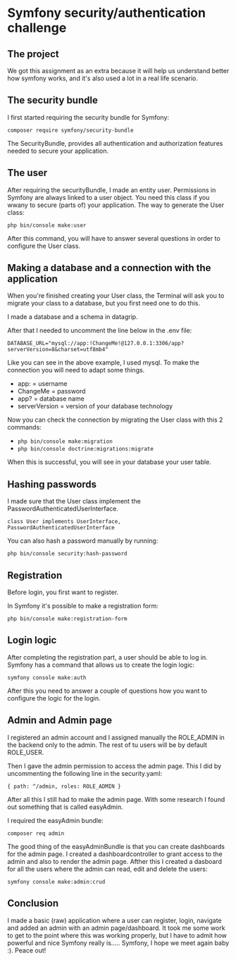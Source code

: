 # Symfony security/authentication challenge

## The project
We got this assignment as an extra because it will help us understand better how symfony works, and it's also used a lot in a real life scenario.

## The security bundle
I first started requiring the security bundle for Symfony:

`composer require symfony/security-bundle`

The SecurityBundle, provides all authentication and authorization features needed to secure your application.

## The user

After requiring the securityBundle, I made an entity user. Permissions in Symfony are always linked to a user object. You need this class if you wwany to secure (parts of) your application.
The way to generate the User class:

`php bin/console make:user`

After this command, you will have to answer several questions in order to configure the User class.

## Making a database and a connection with the application

When you're finished creating your User class, the Terminal will ask you to migrate your class to a database, but you first need one to do this.

I made a database and a schema in datagrip.

After that I needed to  uncomment the line below in the .env file:

`DATABASE_URL="mysql://app:!ChangeMe!@127.0.0.1:3306/app?serverVersion=8&charset=utf8mb4"`

Like you can see in the above example, I used mysql. To make the connection you will need to adapt some things.

- app: = username
- ChangeMe = password
- app? = database name
- serverVersion = version of your database technology

Now you can check the connection by migrating the User class with this 2 commands:

- `php bin/console make:migration`
- `php bin/console doctrine:migrations:migrate`

When this is successful, you will see in your database your user table.

## Hashing passwords

I made sure that the User class implement the PasswordAuthenticatedUserInterface.

`class User implements UserInterface, PasswordAuthenticatedUserInterface`

You can also hash a password manually by running:

`php bin/console security:hash-password`

## Registration 

Before login, you first want to register.

In Symfony it's possible to make a registration form:

`php bin/console make:registration-form`

## Login logic

After completing the registration part, a user should be able to log in. 
Symfony has a command that allows us to create the login logic:

`symfony console make:auth`

After this you need to answer a couple of questions how you want to configure the logic for the login. 

## Admin and Admin page

I registered an admin account and I assigned manually the ROLE_ADMIN in the backend only to the admin.
The rest of tu users will be by default ROLE_USER.

Then I gave the admin permission to access the admin page.
This I did by uncommenting the following line in the security.yaml:

`{ path: ^/admin, roles: ROLE_ADMIN }`

After all this I still had to make the admin page. With some research I found out something that is called easyAdmin.

I required the easyAdmin bundle: 

`composer req admin`

The good thing of the easyAdminBundle is that you can create dashboards for the admin page.
I created a dashboardcontroller to grant access to the admin and also to render the admin page.
Afther this I created a dasboard for all the users where the admin can read, edit and delete the users:

`symfony console make:admin:crud`


## Conclusion

I made a basic (raw) application where a user can register, login, navigate and added an admin with an admin page/dashboard.
It took me some work to get to the point where this was working properly, but I have to admit how powerful and nice Symfony really is.....
Symfony, I hope we meet again baby :).
Peace out!








